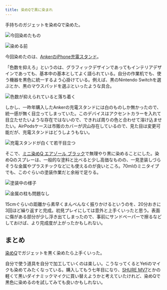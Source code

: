 ```yaml
---
title: 染めQで黒に染まれ
---
```

手持ちのガジェットを染めQで染めた。

![](https://lh3.googleusercontent.com/xp1DiOU2F-sV-0CilhQhhP0_D8Gx3ypUq6Bd7XkwrLjKTKsLynJuR6eSWFAJE8qLmTX4Y9nq6D0YprrSUqwOcr446ZAA3-V_QYmOeBNvFmVkYIJosRqIXmxte5YAo0S385LZwvOpmof_9oOfR83rzTSjZ2OA-KieMqRP4eCclQ7hJnlzFyGWeMmq "今回染めたもの")

![](https://lh5.googleusercontent.com/-Xo6vNhY7OZuND3Ww69DnTW-jvk9iv66zlm7KOJeoQ2jPT5LbiQk_K2L2-lCCLQWQorhqqGxYhO1pW1qEx0gTfmGswK9cKnokM5ICHD60qAUBZ_WK-Y3Z8XiGDqoZE2rmIhaaRZiQw6xMtp3JV6qOIsS5KDaxDxjsWiMI2hsTWlcup4gln54O19M "染める前")

今回染めたのは、[AnkerのiPhone充電スタンド](https://r7kamura.com/articles/2021-09-06-anker-iphone-stand)。

「色数を抑えろ」というのは、グラフィックデザインであってもインテリアデザインであっても、基本中の基本としてよく語られている。自分の作業机でも、使う機器を黒色に統一するよう心掛けている。例えば、黒のNintendo Switchを選ぶとか、黒のマウスパッドを選ぶといったような具合。

![](https://lh6.googleusercontent.com/PNhzOSwqHRqFalI7A4sbULV17xA0KYsal3a9AnAhDn75TN-0fDO59trg24WctQShAnIOg3MULG-2JJDEbhu7Q8XYdtKphbiduNcqj_Bz-07debuN2P_Onp_tSFRIL7ooxSB5oMbaOnL1tZ0znRtTMyx60zYFaKa61sjXS8I2f5Er6FcfJQwm5bNh "色数が抑えられていると落ち着く")

しかし、一昨年購入したAnkerの充電スタンドには白のものしか無かったので、統一感が無く目立ってしまっていた。このデバイスはアクセントカラーを入れて目立たせたいような存在ではないので、できれば周りの色と合わせて溶け込ませたい。AirPodsケースは市販のカバーが沢山存在しているので、見た目は変更可能だが、充電スタンドはどうしようもない。

![](https://lh5.googleusercontent.com/QNpHYAqDD3n1NQhoMsW0bQmlPOSE5_9jKrgnZJzDWQS9f_G_YbOxFhCUezUK__ZzcLlTXgmIFMFuZeEiIUb3krqsmPtar2kF_8vfXK69tdFnrC_mPHWjOEZoYPZVLQ39Z0QCgwY4PpIyGeiOjBnD-ZBOiJ3rupy8vYyLyAifpPR5P9lwnNzHA_fj "充電スタンドが白くて若干目立つ")

そこで、[ミニ染めQ エアゾール ブラック](https://www.amazon.co.jp/dp/B003QMFUKO)で無理やり黒に染めることにした。染めQのスプレーは、一般的な塗料と比べると少し高価なものの、一見塗装しづらそうな金属やプラスチックなどにも使えるのが良いところ。70mlのミニタイプでも、このぐらいの塗装作業だと余裕で足りる。

![](https://lh6.googleusercontent.com/cobqSijdhfNc3XvVUJYjiR0H4LeNBxePrtfBW8XV_3CBegtcCTdCf63PIOsnyYaugSqX69L3BAHDU7BHrAYr016CZuqtmU9psst35OSE0axqe7tBNiPo6U2wDToTiqYdCHC3QvotcqbB9bv-yBJFExOYvzk-0yFEMqvt5tPIPziUrXdnZJBrvryn "塗装中の様子")

![](https://lh5.googleusercontent.com/U0nyNt6Q65fUZHBMCJbJBOewzYqK-uehTfBTrFED_pR_PbBfoMpdu8Oi0RIIgQUe91fEhR2YAsPJIinUy5JH6zTnGSY_kH-pJWBe5pzTuEbtEbg-zDAQJ-v58eTIwWDgAZv5WGwr0EYAxEL_39v2iQzqiJ9HOROmXfh-WG1fiTkQlx8nO0mhh2Vy "金属の柱も問題なし")

15cmぐらいの距離から素早くまんべんなく振りかけるというのを、20分おきに3回ほど繰り返すと完成。初見プレイにしては意外と上手くいったと思う。表面に傷がある部分が少し浮き出てしまったので、事前にサンドペーパーで擦るなどしておけば、より完成度が上がったかもしれない。

まとめ
---

[染めQ](https://www.amazon.co.jp/dp/B003QMFUKO)でガジェットを黒く染めたら上手くいった。

自分で使う道具を自分で加工していくのは楽しい。こうなってくるとYetiのマイクも染めてみたくなっている。購入してもう七年目になり、[SHURE MV7](https://www.amazon.co.jp/dp/B08KY7G1GV)とかの軽くて黒いダイナミックマイクに買い替えようかと考えていたけれど、染めQで黒色に染めるのを試してみても良いかもしれない。
